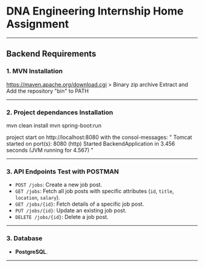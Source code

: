 # **DNA Engineering Internship Home Assignment**

---

## **Backend Requirements**

### 1. MVN Installation

https://maven.apache.org/download.cgi > Binary zip archive
Extract and Add the repository "bin" to PATH

---

### 2. Project dependances Installation

mvn clean install
mvn spring-boot:run

project start on http://localhost:8080 with the consol-messages:
"
Tomcat started on port(s): 8080 (http)
Started BackendApplication in 3.456 seconds (JVM running for 4.567)
"

---

### 3. API Endpoints Test with POSTMAN

- `POST /jobs`: Create a new job post.
- `GET /jobs`: Fetch all job posts with specific attributes (`id`, `title`, `location`, `salary`).
- `GET /jobs/{id}`: Fetch details of a specific job post.
- `PUT /jobs/{id}`: Update an existing job post.
- `DELETE /jobs/{id}`: Delete a job post.

---

### 3. Database

- **PostgreSQL**.

---
